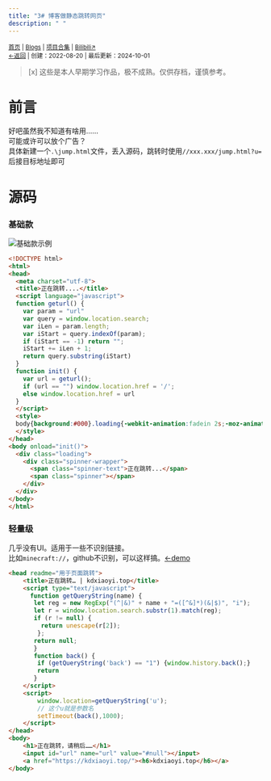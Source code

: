 ```yaml
---
title: "3# 博客做静态跳转网页"
description: " "
---
```

<small id="old_menu"><a href="/">首页</a> | <a href="/blogs">Blogs</a> | <a href="/Project">项目合集</a> | <a href="https://space.bilibili.com/1987247870">Bilibili↗</a><br></small><small><a href="../../">←返回</a> |
 创建：2022-08-20 | 最后更新：2024-10-01</small><br>

> [x] 这些是本人早期学习作品，极不成熟。仅供存档，谨慎参考。

# 前言
好吧虽然我不知道有啥用……<br>
可能或许可以放个广告？<br>
具体新建一个`.\jump.html`文件，丢入源码，跳转时使用`//xxx.xxx/jump.html?u=`后接目标地址即可<br>

# 源码
### 基础款
![](https://s1.ax1x.com/2022/08/20/vsHfR1.png "基础款示例")
```html
<!DOCTYPE html>
<html>
<head>
  <meta charset="utf-8">
  <title>正在跳转....</title>
  <script language="javascript">
  function geturl() {
    var param = "url"
    var query = window.location.search;
    var iLen = param.length;
    var iStart = query.indexOf(param);
    if (iStart == -1) return "";
    iStart += iLen + 1;
    return query.substring(iStart)
  }
  function init() {
    var url = geturl();
    if (url == "") window.location.href = '/';
    else window.location.href = url
  }
  </script>
  <style>
  body{background:#000}.loading{-webkit-animation:fadein 2s;-moz-animation:fadein 2s;-o-animation:fadein 2s;animation:fadein 2s}@-moz-keyframes fadein{from{opacity:0}to{opacity:1}}@-webkit-keyframes fadein{from{opacity:0}to{opacity:1}}@-o-keyframes fadein{from{opacity:0}to{opacity:1}}@keyframes fadein{from{opacity:0}to{opacity:1}}.spinner-wrapper{position:absolute;top:0;left:0;z-index:300;height:100%;min-width:100%;min-height:100%;background:rgba(255,255,255,0.93)}.spinner-text{position:absolute;top:41.5%;left:47%;margin:16px 0 0 35px;color:#BBB;font-family:Microsoft YaHei}.spinner{position:absolute;top:40%;left:45%;display:block;margin:0;width:1px;height:1px;border:25px solid rgba(100,100,100,0.2);-webkit-border-radius:50px;-moz-border-radius:50px;border-radius:50px;border-left-color:transparent;border-right-color:transparent;-webkit-animation:spin 1.5s infinite;-moz-animation:spin 1.5s infinite;animation:spin 1.5s infinite}@-webkit-keyframes spin{0%,100%{-webkit-transform:rotate(0deg) scale(1)}50%{-webkit-transform:rotate(720deg) scale(0.6)}}@-moz-keyframes spin{0%,100%{-moz-transform:rotate(0deg) scale(1)}50%{-moz-transform:rotate(720deg) scale(0.6)}}@-o-keyframes spin{0%,100%{-o-transform:rotate(0deg) scale(1)}50%{-o-transform:rotate(720deg) scale(0.6)}}@keyframes spin{0%,100%{transform:rotate(0deg) scale(1)}50%{transform:rotate(720deg) scale(0.6)}}
  </style>
</head>
<body onload="init()">
  <div class="loading">
    <div class="spinner-wrapper">
      <span class="spinner-text">正在跳转...</span>
      <span class="spinner"></span>
    </div>
  </div>
</body>
</html>
```
### 轻量级
几乎没有UI。适用于一些不识别链接。<br>
比如`minecraft://`，github不识别，可以这样搞。[←demo](https://rs.kdxiaoyi.top/api/jump.htm?back=1&u=minecraft://)
```html
<head readme="用于页面跳转">
    <title>正在跳转… | kdxiaoyi.top</title>
    <script type="text/javascript">
      function getQueryString(name) {
       let reg = new RegExp("(^|&)" + name + "=([^&]*)(&|$)", "i");
       let r = window.location.search.substr(1).match(reg);
       if (r != null) {
         return unescape(r[2]);
        };
       return null;
       }
       function back() {
        if (getQueryString('back') == "1") {window.history.back();}
        return
       }
    </script>
    <script>
        window.location=getQueryString('u');
        // 这个u就是参数名
        setTimeout(back(),1000);
    </script>
</head>
<body>
    <h1>正在跳转，请稍后……</h1>
    <input id="url" name="url" value="#null"></input>
    <a href="https://kdxiaoyi.top/"><h6>kdxiaoyi.top</h6></a>
</body>
```

<script src="https://rs.kdxiaoyi.top/res/scripts/js/sober@1.0.6.min.js"></script><script src="https://kdxiaoyi.top/pmd.js"></script><script src="https://rs.kdxiaoyi.top/res/scripts/js/pmd-reRender.min.js"></script>